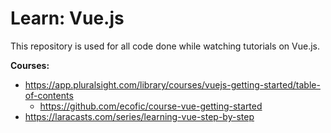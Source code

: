 # Learn: Vue.js

This repository is used for all code done
while watching tutorials on Vue.js.

**Courses:**
* https://app.pluralsight.com/library/courses/vuejs-getting-started/table-of-contents
	* https://github.com/ecofic/course-vue-getting-started
* https://laracasts.com/series/learning-vue-step-by-step




